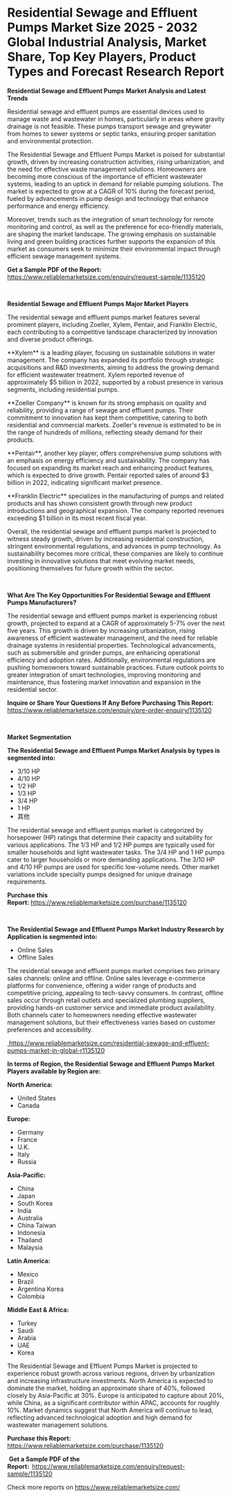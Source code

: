 <p><h1>Residential Sewage and Effluent Pumps Market Size 2025 - 2032 Global Industrial Analysis, Market Share, Top Key Players, Product Types and Forecast Research Report</h1></p><p><strong>Residential Sewage and Effluent Pumps Market Analysis and Latest Trends</strong></p>
<p><p>Residential sewage and effluent pumps are essential devices used to manage waste and wastewater in homes, particularly in areas where gravity drainage is not feasible. These pumps transport sewage and greywater from homes to sewer systems or septic tanks, ensuring proper sanitation and environmental protection. </p><p>The Residential Sewage and Effluent Pumps Market is poised for substantial growth, driven by increasing construction activities, rising urbanization, and the need for effective waste management solutions. Homeowners are becoming more conscious of the importance of efficient wastewater systems, leading to an uptick in demand for reliable pumping solutions. The market is expected to grow at a CAGR of 10% during the forecast period, fueled by advancements in pump design and technology that enhance performance and energy efficiency. </p><p>Moreover, trends such as the integration of smart technology for remote monitoring and control, as well as the preference for eco-friendly materials, are shaping the market landscape. The growing emphasis on sustainable living and green building practices further supports the expansion of this market as consumers seek to minimize their environmental impact through efficient sewage management systems.</p></p>
<p><strong>Get a Sample PDF of the Report:&nbsp;</strong> <a href="https://www.reliablemarketsize.com/enquiry/request-sample/1135120?utm_campaign=2749&utm_medium=2&utm_source=Github&utm_content=ia&utm_term=25032025&utm_id=residential-sewage-and-effluent-pumps">https://www.reliablemarketsize.com/enquiry/request-sample/1135120</a></p>
<p>&nbsp;</p>
<p><strong>Residential Sewage and Effluent Pumps Major Market Players</strong></p>
<p><p>The residential sewage and effluent pumps market features several prominent players, including Zoeller, Xylem, Pentair, and Franklin Electric, each contributing to a competitive landscape characterized by innovation and diverse product offerings.</p><p>**Xylem** is a leading player, focusing on sustainable solutions in water management. The company has expanded its portfolio through strategic acquisitions and R&D investments, aiming to address the growing demand for efficient wastewater treatment. Xylem reported revenue of approximately $5 billion in 2022, supported by a robust presence in various segments, including residential pumps.</p><p>**Zoeller Company** is known for its strong emphasis on quality and reliability, providing a range of sewage and effluent pumps. Their commitment to innovation has kept them competitive, catering to both residential and commercial markets. Zoeller's revenue is estimated to be in the range of hundreds of millions, reflecting steady demand for their products.</p><p>**Pentair**, another key player, offers comprehensive pump solutions with an emphasis on energy efficiency and sustainability. The company has focused on expanding its market reach and enhancing product features, which is expected to drive growth. Pentair reported sales of around $3 billion in 2022, indicating significant market presence.</p><p>**Franklin Electric** specializes in the manufacturing of pumps and related products and has shown consistent growth through new product introductions and geographical expansion. The company reported revenues exceeding $1 billion in its most recent fiscal year.</p><p>Overall, the residential sewage and effluent pumps market is projected to witness steady growth, driven by increasing residential construction, stringent environmental regulations, and advances in pump technology. As sustainability becomes more critical, these companies are likely to continue investing in innovative solutions that meet evolving market needs, positioning themselves for future growth within the sector.</p></p>
<p>&nbsp;</p>
<p><strong>What Are The Key Opportunities For Residential Sewage and Effluent Pumps Manufacturers?</strong></p>
<p><p>The residential sewage and effluent pumps market is experiencing robust growth, projected to expand at a CAGR of approximately 5-7% over the next five years. This growth is driven by increasing urbanization, rising awareness of efficient wastewater management, and the need for reliable drainage systems in residential properties. Technological advancements, such as submersible and grinder pumps, are enhancing operational efficiency and adoption rates. Additionally, environmental regulations are pushing homeowners toward sustainable practices. Future outlook points to greater integration of smart technologies, improving monitoring and maintenance, thus fostering market innovation and expansion in the residential sector.</p></p>
<p><strong>Inquire or Share Your Questions If Any Before Purchasing This Report:</strong> <a href="https://www.reliablemarketsize.com/enquiry/pre-order-enquiry/1135120?utm_campaign=2749&utm_medium=2&utm_source=Github&utm_content=ia&utm_term=25032025&utm_id=residential-sewage-and-effluent-pumps">https://www.reliablemarketsize.com/enquiry/pre-order-enquiry/1135120</a></p>
<p>&nbsp;</p>
<p><strong>Market Segmentation</strong></p>
<p><strong>The Residential Sewage and Effluent Pumps Market Analysis by types is segmented into:</strong></p>
<p><ul><li>3/10 HP</li><li>4/10 HP</li><li>1/2 HP</li><li>1/3 HP</li><li>3/4 HP</li><li>1 HP</li><li>其他</li></ul></p>
<p><p>The residential sewage and effluent pumps market is categorized by horsepower (HP) ratings that determine their capacity and suitability for various applications. The 1/3 HP and 1/2 HP pumps are typically used for smaller households and light wastewater tasks. The 3/4 HP and 1 HP pumps cater to larger households or more demanding applications. The 3/10 HP and 4/10 HP pumps are used for specific low-volume needs. Other market variations include specialty pumps designed for unique drainage requirements.</p></p>
<p><strong>Purchase this Report:&nbsp;</strong><a href="https://www.reliablemarketsize.com/purchase/1135120?utm_campaign=2749&utm_medium=2&utm_source=Github&utm_content=ia&utm_term=25032025&utm_id=residential-sewage-and-effluent-pumps">https://www.reliablemarketsize.com/purchase/1135120</a></p>
<p>&nbsp;</p>
<p><strong>The Residential Sewage and Effluent Pumps Market Industry Research by Application is segmented into:</strong></p>
<p><ul><li>Online Sales</li><li>Offline Sales</li></ul></p>
<p><p>The residential sewage and effluent pumps market comprises two primary sales channels: online and offline. Online sales leverage e-commerce platforms for convenience, offering a wider range of products and competitive pricing, appealing to tech-savvy consumers. In contrast, offline sales occur through retail outlets and specialized plumbing suppliers, providing hands-on customer service and immediate product availability. Both channels cater to homeowners needing effective wastewater management solutions, but their effectiveness varies based on customer preferences and accessibility.</p></p>
<p><a href="https://www.reliablemarketsize.com/residential-sewage-and-effluent-pumps-market-in-global-r1135120?utm_campaign=2749&utm_medium=2&utm_source=Github&utm_content=ia&utm_term=25032025&utm_id=residential-sewage-and-effluent-pumps">&nbsp;https://www.reliablemarketsize.com/residential-sewage-and-effluent-pumps-market-in-global-r1135120</a></p>
<p><strong>In terms of Region, the Residential Sewage and Effluent Pumps Market Players available by Region are:</strong></p>
<p>
    <p> <strong> North America: </strong>
        <ul>
            <li>United States</li>
            <li>Canada</li>
        </ul>
        </p> 
    <p> <strong> Europe: </strong>
        <ul>
            <li>Germany</li>
            <li>France</li>
            <li>U.K.</li>
            <li>Italy</li>
            <li>Russia</li>
        </ul>
        </p> 
    <p> <strong> Asia-Pacific: </strong>
        <ul>
            <li>China</li>
            <li>Japan</li>
            <li>South Korea</li>
            <li>India</li>
            <li>Australia</li>
            <li>China Taiwan</li>
            <li>Indonesia</li>
            <li>Thailand</li>
            <li>Malaysia</li>
        </ul>
        </p> 
    <p> <strong> Latin America: </strong>
        <ul>
            <li>Mexico</li>
            <li>Brazil</li>
            <li>Argentina Korea</li>
            <li>Colombia</li>
        </ul>
        </p> 
    <p> <strong> Middle East & Africa: </strong>
        <ul>
            <li>Turkey</li>
            <li>Saudi</li>
            <li>Arabia</li>
            <li>UAE</li>
            <li>Korea</li>
        </ul>
    </p>
    </p>
<p><p>The Residential Sewage and Effluent Pumps Market is projected to experience robust growth across various regions, driven by urbanization and increasing infrastructure investments. North America is expected to dominate the market, holding an approximate share of 40%, followed closely by Asia-Pacific at 30%. Europe is anticipated to capture about 20%, while China, as a significant contributor within APAC, accounts for roughly 10%. Market dynamics suggest that North America will continue to lead, reflecting advanced technological adoption and high demand for wastewater management solutions.</p></p>
<p><strong>Purchase this Report: </strong><a href="https://www.reliablemarketsize.com/purchase/1135120?utm_campaign=2749&utm_medium=2&utm_source=Github&utm_content=ia&utm_term=25032025&utm_id=residential-sewage-and-effluent-pumps">https://www.reliablemarketsize.com/purchase/1135120</a></p>
<p>&nbsp;<strong>Get a Sample PDF of the Report:&nbsp;&nbsp;</strong><a href="https://www.reliablemarketsize.com/enquiry/request-sample/1135120?utm_campaign=2749&utm_medium=2&utm_source=Github&utm_content=ia&utm_term=25032025&utm_id=residential-sewage-and-effluent-pumps">https://www.reliablemarketsize.com/enquiry/request-sample/1135120</a></p>
<p><strong></strong></p>
<p>Check more reports on <a href="https://www.reliablemarketsize.com/?utm_campaign=2749&utm_medium=2&utm_source=Github&utm_content=ia&utm_term=25032025&utm_id=residential-sewage-and-effluent-pumps">https://www.reliablemarketsize.com/</a></p>